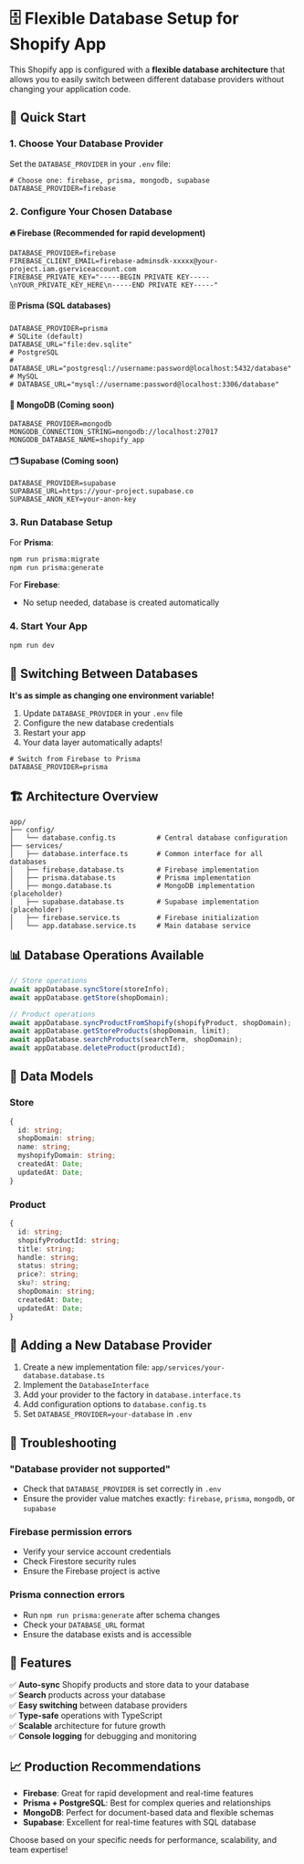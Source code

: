 # 🗄️ Flexible Database Setup for Shopify App

This Shopify app is configured with a **flexible database architecture** that allows you to easily switch between different database providers without changing your application code.

## 🎯 Quick Start

### 1. Choose Your Database Provider

Set the `DATABASE_PROVIDER` in your `.env` file:

```env
# Choose one: firebase, prisma, mongodb, supabase
DATABASE_PROVIDER=firebase
```

### 2. Configure Your Chosen Database

#### 🔥 Firebase (Recommended for rapid development)
```env
DATABASE_PROVIDER=firebase
FIREBASE_CLIENT_EMAIL=firebase-adminsdk-xxxxx@your-project.iam.gserviceaccount.com
FIREBASE_PRIVATE_KEY="-----BEGIN PRIVATE KEY-----\nYOUR_PRIVATE_KEY_HERE\n-----END PRIVATE KEY-----"
```

#### 🗄️ Prisma (SQL databases)
```env
DATABASE_PROVIDER=prisma
# SQLite (default)
DATABASE_URL="file:dev.sqlite"
# PostgreSQL
# DATABASE_URL="postgresql://username:password@localhost:5432/database"
# MySQL  
# DATABASE_URL="mysql://username:password@localhost:3306/database"
```

#### 🍃 MongoDB (Coming soon)
```env
DATABASE_PROVIDER=mongodb
MONGODB_CONNECTION_STRING=mongodb://localhost:27017
MONGODB_DATABASE_NAME=shopify_app
```

#### 🗂️ Supabase (Coming soon)
```env
DATABASE_PROVIDER=supabase
SUPABASE_URL=https://your-project.supabase.co
SUPABASE_ANON_KEY=your-anon-key
```

### 3. Run Database Setup

For **Prisma**:
```bash
npm run prisma:migrate
npm run prisma:generate
```

For **Firebase**:
- No setup needed, database is created automatically

### 4. Start Your App
```bash
npm run dev
```

## 🔄 Switching Between Databases

**It's as simple as changing one environment variable!**

1. Update `DATABASE_PROVIDER` in your `.env` file
2. Configure the new database credentials
3. Restart your app
4. Your data layer automatically adapts!

```env
# Switch from Firebase to Prisma
DATABASE_PROVIDER=prisma
```

## 🏗️ Architecture Overview

```
app/
├── config/
│   └── database.config.ts          # Central database configuration
├── services/
│   ├── database.interface.ts       # Common interface for all databases
│   ├── firebase.database.ts        # Firebase implementation
│   ├── prisma.database.ts          # Prisma implementation
│   ├── mongo.database.ts           # MongoDB implementation (placeholder)
│   ├── supabase.database.ts        # Supabase implementation (placeholder)
│   ├── firebase.service.ts         # Firebase initialization
│   └── app.database.service.ts     # Main database service
```

## 📊 Database Operations Available

```typescript
// Store operations
await appDatabase.syncStore(storeInfo);
await appDatabase.getStore(shopDomain);

// Product operations  
await appDatabase.syncProductFromShopify(shopifyProduct, shopDomain);
await appDatabase.getStoreProducts(shopDomain, limit);
await appDatabase.searchProducts(searchTerm, shopDomain);
await appDatabase.deleteProduct(productId);
```

## 🎯 Data Models

### Store
```typescript
{
  id: string;
  shopDomain: string;
  name: string;
  myshopifyDomain: string;
  createdAt: Date;
  updatedAt: Date;
}
```

### Product
```typescript
{
  id: string;
  shopifyProductId: string;
  title: string;
  handle: string;
  status: string;
  price?: string;
  sku?: string;
  shopDomain: string;
  createdAt: Date;
  updatedAt: Date;
}
```

## 🔧 Adding a New Database Provider

1. Create a new implementation file: `app/services/your-database.database.ts`
2. Implement the `DatabaseInterface`
3. Add your provider to the factory in `database.interface.ts`
4. Add configuration options to `database.config.ts`
5. Set `DATABASE_PROVIDER=your-database` in `.env`

## 🚨 Troubleshooting

### "Database provider not supported"
- Check that `DATABASE_PROVIDER` is set correctly in `.env`
- Ensure the provider value matches exactly: `firebase`, `prisma`, `mongodb`, or `supabase`

### Firebase permission errors
- Verify your service account credentials
- Check Firestore security rules
- Ensure the Firebase project is active

### Prisma connection errors
- Run `npm run prisma:generate` after schema changes
- Check your `DATABASE_URL` format
- Ensure the database exists and is accessible

## 🎉 Features

✅ **Auto-sync** Shopify products and store data to your database  
✅ **Search** products across your database  
✅ **Easy switching** between database providers  
✅ **Type-safe** operations with TypeScript  
✅ **Scalable** architecture for future growth  
✅ **Console logging** for debugging and monitoring  

## 📈 Production Recommendations

- **Firebase**: Great for rapid development and real-time features
- **Prisma + PostgreSQL**: Best for complex queries and relationships  
- **MongoDB**: Perfect for document-based data and flexible schemas
- **Supabase**: Excellent for real-time features with SQL database

Choose based on your specific needs for performance, scalability, and team expertise!
